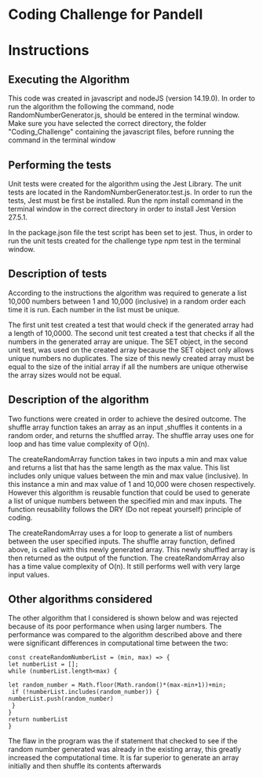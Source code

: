 # Coding Challenge for Pandell

# Instructions

## Executing the Algorithm

This code was created in javascript and nodeJS (version 14.19.0). In order to run the algorithm
the following the command, node RandomNumberGenerator.js, should be entered in the terminal window.
Make sure you have selected the correct directory, the folder "Coding_Challenge" containing the javascript files,
before running the command in the terminal window

## Performing the tests

Unit tests were created for the algorithm using the Jest Library. The unit tests
are located in the RandomNumberGenerator.test.js. In order to run the tests, Jest must be first be installed.
Run the npm install command in the terminal window in the correct directory in order to install Jest Version 27.5.1.

In the package.json file the test script has been set to jest. Thus, in order to run the unit tests created for the challenge type npm test in the terminal window.

## Description of tests

According to the instructions the algorithm was required to generate a list 10,000 numbers between 1 and 10,000 (inclusive) in a random order each time it is run. Each number in the list must be unique.

The first unit test created a test that would check if the generated array had a length of 10,0000.
The second unit test created a test that checks if all the numbers in the generated array are unique.
The SET object, in the second unit test, was used on the created array because the SET object only allows unique numbers no duplicates.
The size of this newly created array must be equal to the size of the initial array if all the numbers are unique otherwise the array sizes would not be equal.

## Description of the algorithm

Two functions were created in order to achieve the desired outcome. The shuffle array function takes an array as an input
,shuffles it contents in a random order, and returns the shuffled array. The shuffle array uses one for loop and has
time value complexity of O(n).

The createRandomArray function takes in two inputs a min and max value and returns a list that has the same length
as the max value. This list includes only unique values between the min and max value (inclusive). In this instance a min and max value of 1 and 10,000 were chosen respectively. However this algorithm is reusable function that could be used to generate a list of unique numbers between the specified min and max inputs.
The function reusability follows the DRY (Do not repeat yourself) principle of coding.

The createRandomArray uses a for loop to generate a list of numbers between the user specified inputs. The shuffle array function, defined above, is called with this newly generated array. This newly shuffled array is then returned as the output of the function. The createRandomArray also has a time value complexity of
O(n). It still performs well with very large input values.

## Other algorithms considered

The other algorithm that I considered is shown below and was rejected because of its poor performance when using larger numbers. The performance was compared to the algorithm described above and there were significant differences in computational time between the two:

    const createRandomNumberList = (min, max) => {
    let numberList = [];
    while (numberList.length<max) {

    let random_number = Math.floor(Math.random()*(max-min+1))+min;
     if (!numberList.includes(random_number)) {
    numberList.push(random_number)
     }
    }
    return numberList
    }

The flaw in the program was the if statement that checked to see if the random number generated was already in the existing array, this greatly increased the computational time. It is far superior to generate an array initially and then shuffle its contents afterwards
